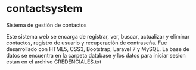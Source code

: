# contactsystem
Sistema de gestión de contactos

Este sistema web se encarga de registrar, ver, buscar, actualizar y eliminar contactos, registro de usuario y recuperación de contraseña. Fue desarrollado con HTML5, CSS3, Bootstrap, Laravel 7 y MySQL. La base de datos se encuentra en la carpeta database y los datos para iniciar sesion estan en el archivo CREDENCIALES.txt
